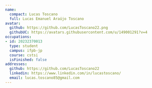 ```yaml
---
name:
  compact: Lucas Toscano
  full: Lucas Emanuel Araújo Toscano
avatar:
  github: https://github.com/LucasToscano22.png
  githubUC: https://avatars.githubusercontent.com/u/149001291?v=4
occupations:
- id: 20232370013
  type: student
  campus: ifpb-jp
  course: cstsi
  isFinished: false
addresses:
  github: https://github.com/LucasToscano22
  linkedin: https://www.linkedin.com/in/lucastoscano/
  email: lucas.toscano85@gmail.com
---
```

